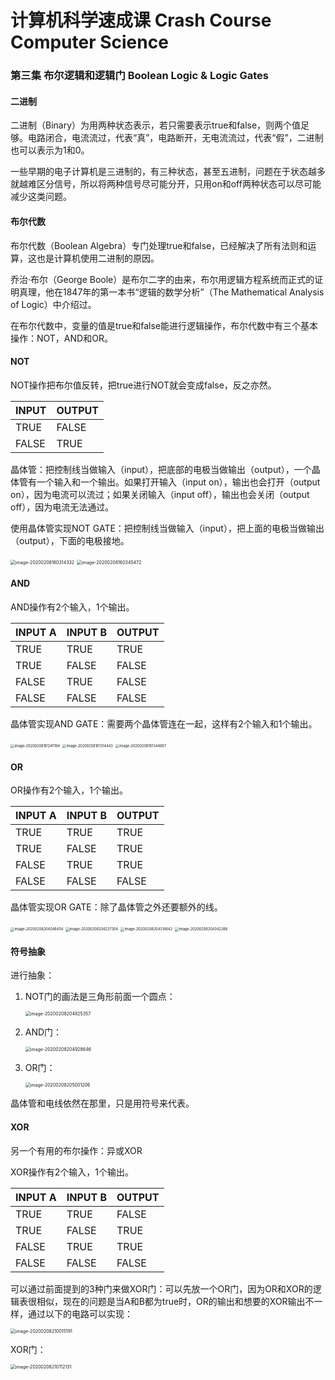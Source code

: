 

# 计算机科学速成课 Crash Course Computer Science

### 第三集 布尔逻辑和逻辑门 Boolean Logic & Logic Gates

#### 二进制

二进制（Binary）为用两种状态表示，若只需要表示true和false，则两个值足够。电路闭合，电流流过，代表“真”，电路断开，无电流流过，代表“假”，二进制也可以表示为1和0。

一些早期的电子计算机是三进制的，有三种状态，甚至五进制，问题在于状态越多就越难区分信号，所以将两种信号尽可能分开，只用on和off两种状态可以尽可能减少这类问题。

#### 布尔代数

布尔代数（Boolean Algebra）专门处理true和false，已经解决了所有法则和运算，这也是计算机使用二进制的原因。

乔治·布尔（George Boole）是布尔二字的由来，布尔用逻辑方程系统而正式的证明真理，他在1847年的第一本书“逻辑的数学分析”（The Mathematical Analysis of Logic）中介绍过。

在布尔代数中，变量的值是true和false能进行逻辑操作，布尔代数中有三个基本操作：NOT，AND和OR。

#### NOT

NOT操作把布尔值反转，把true进行NOT就会变成false，反之亦然。

| INPUT | OUTPUT |
| ----- | ------ |
| TRUE  | FALSE  |
| FALSE | TRUE   |

晶体管：把控制线当做输入（input），把底部的电极当做输出（output），一个晶体管有一个输入和一个输出。如果打开输入（input on），输出也会打开（output on），因为电流可以流过；如果关闭输入（input off），输出也会关闭（output off），因为电流无法通过。

使用晶体管实现NOT GATE：把控制线当做输入（input），把上面的电极当做输出（output），下面的电极接地。

<img src=".\image\image-20200208160314332.png" alt="image-20200208160314332" style="zoom:50%;" />

<img src=".\image\image-20200208160345472.png" alt="image-20200208160345472" style="zoom:50%;" />

#### AND

AND操作有2个输入，1个输出。

| INPUT A | INPUT B | OUTPUT |
| ------- | ------- | ------ |
| TRUE    | TRUE    | TRUE   |
| TRUE    | FALSE   | FALSE  |
| FALSE   | TRUE    | FALSE  |
| FALSE   | FALSE   | FALSE  |

晶体管实现AND GATE：需要两个晶体管连在一起，这样有2个输入和1个输出。

<img src=".\image\image-20200208161241194.png" alt="image-20200208161241194" style="zoom:40%;" />

<img src=".\image\image-20200208161314443.png" alt="image-20200208161314443" style="zoom:40%;" />

<img src=".\image\image-20200208161344867.png" alt="image-20200208161344867" style="zoom:40%;" />

#### OR

OR操作有2个输入，1个输出。

| INPUT A | INPUT B | OUTPUT |
| ------- | ------- | ------ |
| TRUE    | TRUE    | TRUE   |
| TRUE    | FALSE   | TRUE   |
| FALSE   | TRUE    | TRUE   |
| FALSE   | FALSE   | FALSE  |

晶体管实现OR GATE：除了晶体管之外还要额外的线。

<img src=".\image\image-20200208204048454.png" alt="image-20200208204048454" style="zoom:40%;" />

<img src=".\image\image-20200208204237304.png" alt="image-20200208204237304" style="zoom:40%;" />

<img src=".\image\image-20200208204314642.png" alt="image-20200208204314642" style="zoom:40%;" />

<img src=".\image\image-20200208204342388.png" alt="image-20200208204342388" style="zoom:40%;" />

#### 符号抽象

进行抽象：

1. NOT门的画法是三角形前面一个圆点：

   <img src=".\image\image-20200208204825357.png" alt="image-20200208204825357" style="zoom:50%;" />

2. AND门：

   <img src=".\image\image-20200208204928646.png" alt="image-20200208204928646" style="zoom:50%;" />

3. OR门：

   <img src=".\image\image-20200208205001206.png" alt="image-20200208205001206" style="zoom:50%;" />

晶体管和电线依然在那里，只是用符号来代表。

#### XOR

另一个有用的布尔操作：异或XOR

XOR操作有2个输入，1个输出。

| INPUT A | INPUT B | OUTPUT |
| ------- | ------- | ------ |
| TRUE    | TRUE    | FALSE  |
| TRUE    | FALSE   | TRUE   |
| FALSE   | TRUE    | TRUE   |
| FALSE   | FALSE   | FALSE  |

可以通过前面提到的3种门来做XOR门：可以先放一个OR门，因为OR和XOR的逻辑表很相似，现在的问题是当A和B都为true时，OR的输出和想要的XOR输出不一样，通过以下的电路可以实现：

<img src=".\image\image-20200208210015191.png" alt="image-20200208210015191" style="zoom:50%" />

XOR门：

<img src=".\image\image-20200208210112131.png" alt="image-20200208210112131" style="zoom:50%" />
